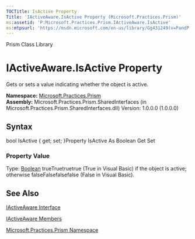 ```yaml
---
TOCTitle: IsActive Property
Title: 'IActiveAware.IsActive Property (Microsoft.Practices.Prism)'
ms:assetid: 'P:Microsoft.Practices.Prism.IActiveAware.IsActive'
ms:mtpsurl: 'https://msdn.microsoft.com/en-us/library/Gg431249(v=PandP.50)'
---
```


Prism Class Library

IActiveAware.IsActive Property
==================================

Gets or sets a value indicating whether the object is active.

**Namespace:** [Microsoft.Practices.Prism](https://msdn.microsoft.com/library/microsoft.practices.prism)
**Assembly:** Microsoft.Practices.Prism.SharedInterfaces (in Microsoft.Practices.Prism.SharedInterfaces.dll) Version: 1.0.0.0 (1.0.0.0)

## Syntax


bool IsActive { get; set; }Property IsActive As Boolean Get Set
### Property Value

Type: [Boolean](http://msdn.microsoft.com/en-us/library/a28wyd50)
trueTruetruetrue (True in Visual Basic) if the object is active; otherwise falseFalsefalsefalse (False in Visual Basic).

See Also
--------


[IActiveAware Interface](https://msdn.microsoft.com/library/microsoft.practices.prism.iactiveaware)

[IActiveAware Members](https://msdn.microsoft.com/allmembers.t:microsoft.practices.prism.iactiveaware)

[Microsoft.Practices.Prism Namespace](https://msdn.microsoft.com/library/microsoft.practices.prism)

